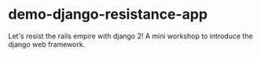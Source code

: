 # demo-django-resistance-app
Let's resist the rails empire with django 2! A mini workshop to introduce the django web framework.
